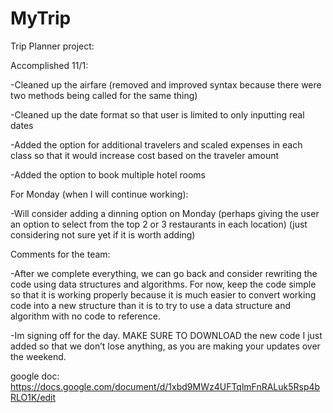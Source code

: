 # MyTrip
Trip Planner project: 

Accomplished 11/1:

-Cleaned up the airfare (removed and improved syntax because there were two methods being called for the same thing)

-Cleaned up the date format so that user is limited to only inputting real dates

-Added the option for additional travelers and scaled expenses in each class so that it would increase cost based on the traveler amount

-Added the option to book multiple hotel rooms

For Monday (when I will continue working):

-Will consider adding a dinning option on Monday (perhaps giving the user an option to select from the top 2 or 3 restaurants in each location) (just considering not sure yet if it is worth adding)

Comments for the team:

-After we complete everything, we can go back and consider rewriting the code using data structures and algorithms.  For now, keep the code simple so that it is working properly because it is much easier to convert working code into a new structure than it is to try to use a data structure and algorithm with no code to reference.

-Im signing off for the day.  MAKE SURE TO DOWNLOAD the new code I just added so that we don’t lose anything, as you are making your updates over the weekend.

google doc: https://docs.google.com/document/d/1xbd9MWz4UFTqlmFnRALuk5Rsp4bRLO1K/edit
